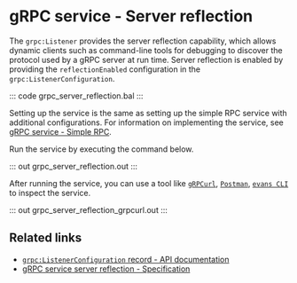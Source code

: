 # gRPC service - Server reflection

The `grpc:Listener` provides the server reflection capability, which allows dynamic clients such as command-line tools for debugging to discover the protocol used by a gRPC server at run time. Server reflection is enabled by providing the `reflectionEnabled` configuration in the `grpc:ListenerConfiguration`.

   ::: code grpc_server_reflection.bal :::

Setting up the service is the same as setting up the simple RPC service with additional configurations. For information on implementing the service, see [gRPC service - Simple RPC](/learn/by-example/grpc-service-simple/).

Run the service by executing the command below.

   ::: out grpc_server_reflection.out :::

After running the service, you can use a tool like [`gRPCurl`](https://github.com/fullstorydev/grpcurl), [`Postman`](https://www.postman.com/), [`evans CLI`](https://github.com/ktr0731/evans) to inspect the service.

   ::: out grpc_server_reflection_grpcurl.out :::

## Related links
- [`grpc:ListenerConfiguration` record - API documentation](https://lib.ballerina.io/ballerina/grpc/latest/records/ListenerConfiguration)
- [gRPC service server reflection - Specification](/spec/grpc/#7-grpc-server-reflection)
